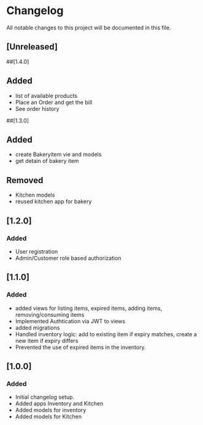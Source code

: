 # Changelog

All notable changes to this project will be documented in this file.

## [Unreleased]



##[1.4.0]
## Added
- list of available products 
- Place an Order and get the bill
- See order history


##[1.3.0]
## Added
- create Bakeryitem vie and models
- get detain of bakery item

## Removed 
- Kitchen models
- reused kitchen app for bakery


## [1.2.0]
### Added
- User registration
- Admin/Customer role based authorization 




## [1.1.0]
### Added 
- added views for listing items, expired items, adding items, removing/consuming items
- Implemented Authtication via JWT to views
- added migrations 
- Handled inventory logic: add to existing item if expiry matches, create a new item if expiry differs
- Prevented the use of expired items in the inventory.





## [1.0.0]
### Added
- Initial changelog setup.
- Added apps Inventory and Kitchen
- Added models for inventory
- Added models for Kitchen

